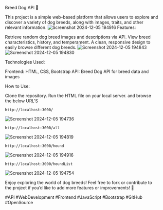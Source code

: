 Breed Dog API 🐾

This project is a simple web-based platform that allows users to explore and discover a variety of dog breeds, along with images, traits, and other relevant information.
![Screenshot 2024-12-05 194916](https://github.com/user-attachments/assets/4ec050f2-1528-49fd-93e4-d152f7083a4b)
Features:

Retrieve random dog breed images and descriptions via API.
View breed characteristics, history, and temperament.
A clean, responsive design to easily browse different dog breeds.
![Screenshot 2024-12-05 194843](https://github.com/user-attachments/assets/be205032-4004-4853-abd8-3e362c69482b)
![Screenshot 2024-12-05 194830](https://github.com/user-attachments/assets/7ca34f1a-39b1-42d5-8a53-3ca37820652b)

Technologies Used:

Frontend: HTML, CSS, Bootstrap
API: Breed Dog API for breed data and images


How to Use:

Clone the repository.
Run the HTML file on your local server.
and browse the below URL'S

    http://localhost:3000/
![Screenshot 2024-12-05 194736](https://github.com/user-attachments/assets/956817d4-ce6d-4f3f-9999-bde5e3c0b04c)

    http://localhost:3000/all
![Screenshot 2024-12-05 194819](https://github.com/user-attachments/assets/43f031b3-5303-4191-99ae-3eb6fcb0ec7a)

    http://localhost:3000/hound
![Screenshot 2024-12-05 194916](https://github.com/user-attachments/assets/4ec050f2-1528-49fd-93e4-d152f7083a4b)

    http://localhost:3000/houndList
![Screenshot 2024-12-05 194754](https://github.com/user-attachments/assets/567b6f7b-9cfc-4596-ad72-f5ba265cceac)


Enjoy exploring the world of dog breeds!
Feel free to fork or contribute to the project if you’d like to add more features or improvements! 🚀

#API #WebDevelopment #Frontend #JavaScript #Bootstrap #GitHub #OpenSource

